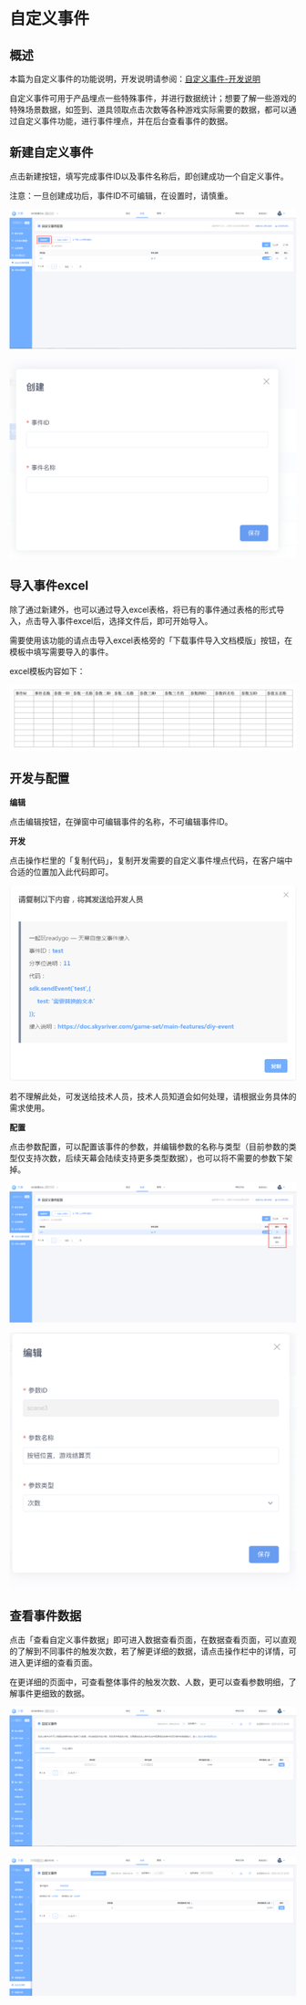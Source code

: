 # 自定义事件

## 概述

本篇为自定义事件的功能说明，开发说明请参阅：[自定义事件-开发说明](../dev-guide/diy-event.md)

自定义事件可用于产品埋点一些特殊事件，并进行数据统计；想要了解一些游戏的特殊场景数据，如签到、道具领取点击次数等各种游戏实际需要的数据，都可以通过自定义事件功能，进行事件埋点，并在后台查看事件的数据。

## 新建自定义事件

点击新建按钮，填写完成事件ID以及事件名称后，即创建成功一个自定义事件。

注意：一旦创建成功后，事件ID不可编辑，在设置时，请慎重。

![&#x81EA;&#x5B9A;&#x4E49;&#x4E8B;&#x4EF6;&#x540E;&#x53F0;](../../.gitbook/assets/image%20%28158%29.png)

![](../../.gitbook/assets/image%20%28176%29.png)

## 导入事件excel

除了通过新建外，也可以通过导入excel表格，将已有的事件通过表格的形式导入，点击导入事件excel后，选择文件后，即可开始导入。

需要使用该功能的请点击导入excel表格旁的「下载事件导入文档模版」按钮，在模板中填写需要导入的事件。

excel模板内容如下：

![](../../.gitbook/assets/image%20%283%29.png)

## 开发与配置

**编辑**

点击编辑按钮，在弹窗中可编辑事件的名称，不可编辑事件ID。

**开发**

点击操作栏里的「复制代码」，复制开发需要的自定义事件埋点代码，在客户端中合适的位置加入此代码即可。

![&#x5F00;&#x53D1;&#x63A5;&#x5165;&#x4E8B;&#x4EF6;&#x4EE3;&#x7801;](../../.gitbook/assets/image%20%28179%29.png)

若不理解此处，可发送给技术人员，技术人员知道会如何处理，请根据业务具体的需求使用。

**配置**

点击参数配置，可以配置该事件的参数，并编辑参数的名称与类型（目前参数的类型仅支持次数，后续天幕会陆续支持更多类型数据），也可以将不需要的参数下架掉。

![](../../.gitbook/assets/image%20%2858%29.png)

![](../../.gitbook/assets/image%20%2828%29.png)

## 查看事件数据

点击「查看自定义事件数据」即可进入数据查看页面，在数据查看页面，可以直观的了解到不同事件的触发次数，若了解更详细的数据，请点击操作栏中的详情，可进入更详细的查看页面。

在更详细的页面中，可查看整体事件的触发次数、人数，更可以查看参数明细，了解事件更细致的数据。

![&#x4E8B;&#x4EF6;&#x6570;&#x636E;](../../.gitbook/assets/image%20%2836%29.png)

![&#x53C2;&#x6570;&#x6570;&#x636E;](../../.gitbook/assets/image%20%2876%29.png)

